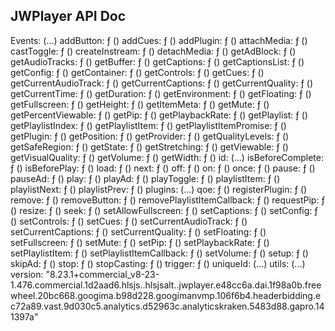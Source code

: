 ## JWPlayer API Doc

Events: (...)
addButton: ƒ ()
addCues: ƒ ()
addPlugin: ƒ ()
attachMedia: ƒ ()
castToggle: ƒ ()
createInstream: ƒ ()
detachMedia: ƒ ()
getAdBlock: ƒ ()
getAudioTracks: ƒ ()
getBuffer: ƒ ()
getCaptions: ƒ ()
getCaptionsList: ƒ ()
getConfig: ƒ ()
getContainer: ƒ ()
getControls: ƒ ()
getCues: ƒ ()
getCurrentAudioTrack: ƒ ()
getCurrentCaptions: ƒ ()
getCurrentQuality: ƒ ()
getCurrentTime: ƒ ()
getDuration: ƒ ()
getEnvironment: ƒ ()
getFloating: ƒ ()
getFullscreen: ƒ ()
getHeight: ƒ ()
getItemMeta: ƒ ()
getMute: ƒ ()
getPercentViewable: ƒ ()
getPip: ƒ ()
getPlaybackRate: ƒ ()
getPlaylist: ƒ ()
getPlaylistIndex: ƒ ()
getPlaylistItem: ƒ ()
getPlaylistItemPromise: ƒ ()
getPlugin: ƒ ()
getPosition: ƒ ()
getProvider: ƒ ()
getQualityLevels: ƒ ()
getSafeRegion: ƒ ()
getState: ƒ ()
getStretching: ƒ ()
getViewable: ƒ ()
getVisualQuality: ƒ ()
getVolume: ƒ ()
getWidth: ƒ ()
id: (...)
isBeforeComplete: ƒ ()
isBeforePlay: ƒ ()
load: ƒ ()
next: ƒ ()
off: ƒ ()
on: ƒ ()
once: ƒ ()
pause: ƒ ()
pauseAd: ƒ ()
play: ƒ ()
playAd: ƒ ()
playToggle: ƒ ()
playlistItem: ƒ ()
playlistNext: ƒ ()
playlistPrev: ƒ ()
plugins: (...)
qoe: ƒ ()
registerPlugin: ƒ ()
remove: ƒ ()
removeButton: ƒ ()
removePlaylistItemCallback: ƒ ()
requestPip: ƒ ()
resize: ƒ ()
seek: ƒ ()
setAllowFullscreen: ƒ ()
setCaptions: ƒ ()
setConfig: ƒ ()
setControls: ƒ ()
setCues: ƒ ()
setCurrentAudioTrack: ƒ ()
setCurrentCaptions: ƒ ()
setCurrentQuality: ƒ ()
setFloating: ƒ ()
setFullscreen: ƒ ()
setMute: ƒ ()
setPip: ƒ ()
setPlaybackRate: ƒ ()
setPlaylistItem: ƒ ()
setPlaylistItemCallback: ƒ ()
setVolume: ƒ ()
setup: ƒ ()
skipAd: ƒ ()
stop: ƒ ()
stopCasting: ƒ ()
trigger: ƒ ()
uniqueId: (...)
utils: (...)
version: "8.23.1+commercial_v8-23-1.476.commercial.1d2aad6.hlsjs..hlsjsalt..jwplayer.e48cc6a.dai.1f98a0b.freewheel.20bc668.googima.b98d228.googimanvmp.106f6b4.headerbidding.ec72a89.vast.9d030c5.analytics.d52963c.analyticskraken.5483d88.gapro.141397a"
